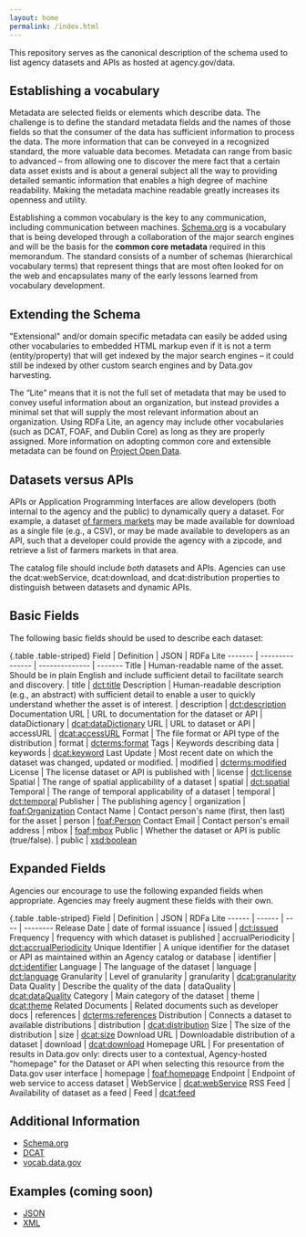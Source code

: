 ```yaml
---
layout: home
permalink: /index.html
---
```


This repository serves as the canonical description of the schema used to list agency datasets and APIs as hosted at agency.gov/data.  

Establishing a vocabulary
-------------------------

Metadata are selected fields or elements which describe data. The challenge is to define the standard metadata fields and the names of those fields so that the consumer of the data has sufficient information to process the data. The more information that can be conveyed in a recognized standard, the more valuable data becomes. Metadata can range from basic to advanced – from allowing one to discover the mere fact that a certain data asset exists and is about a general subject all the way to providing detailed semantic information that enables a high degree of machine readability. Making the metadata machine readable greatly increases its openness and utility.

Establishing a common vocabulary is the key to any communication, including communication between machines.  [Schema.org](http://www.schema.org) is a vocabulary that is being developed through a collaboration of the major search engines and will be the basis for the **common core metadata** required in this memorandum. The standard consists of a number of schemas (hierarchical vocabulary terms) that represent things that are most often looked for on the web and encapsulates many of the early lessons learned from vocabulary development.  

Extending the Schema
--------------------

"Extensional" and/or domain specific metadata can easily be added using other vocabularies to embedded HTML markup even if it is not a term (entity/property) that will get indexed by the major search engines – it could still be indexed by other custom search engines and by Data.gov harvesting. 

The “Lite” means that it is not the full set of metadata that may be used to convey useful information about an organization, but instead provides a minimal set that will supply the most relevant information about an organization.  Using RDFa Lite, an agency may include other vocabularies (such as DCAT, FOAF, and Dublin Core) as long as they are properly assigned.  More information on adopting common core and extensible metadata can be found on [Project Open Data](http://project-open-data.github.com/).

Datasets versus APIs
--------------------

APIs or Application Programming Interfaces are allow developers (both internal to the agency and the public) to dynamically query a dataset. For example, a dataset [of farmers markets](https://explore.data.gov/Agriculture/Farmers-Markets-Geographic-Data/wfna-38ey) may be made available for download as a single file (e.g., a CSV), or may be made available to developers as an API, such that a developer could provide the agency with a zipcode, and retrieve a list of farmers markets in that area.

The catalog file should include *both* datasets and APIs. Agencies can use the dcat:webService, dcat:download, and dcat:distribution properties to distinguish between datasets and dynamic APIs.

Basic Fields
------------

The following basic fields should be used to describe each dataset:

{.table .table-striped}
Field               | Definition                                       | JSON            | RDFa Lite
-------             | ---------------                                  | --------------  | ------- 
Title               | Human-readable name of the asset.  Should be in plain English and include sufficient detail to facilitate search and discovery.                               | title           | [dct:title](http://dublincore.org/documents/2012/06/14/dcmi-terms/?v=terms#terms-title)
Description         | Human-readable description (e.g., an abstract) with sufficient detail to enable a user to quickly understand whether the asset is of interest.                      | description     | [dct:description](http://dublincore.org/documents/2012/06/14/dcmi-terms/?v=terms#terms-description)
Documentation URL   | URL to documentation for the dataset or API                            | dataDictionary  | [dcat:dataDictionary](http://www.w3.org/TR/vocab-dcat/#property--data-dictionary)
URL                 | URL to dataset or API                            | accessURL       | [dcat:accessURL](http://www.w3.org/TR/vocab-dcat/#property--access-download)
Format              | The file format or API type of the distribution                   | format          | [dcterms:format](http://purl.org/dc/terms/format)
Tags                | Keywords describing data                         | keywords        | [dcat:keyword](http://www.w3.org/TR/vocab-dcat/#property--keyword-tag)
Last Update      | Most recent date on which the dataset was changed, updated or modified. | modified 	| [dcterms:modified](http://www.w3.org/TR/vocab-dcat/#property--update-modification-date-1)
License             | The license dataset or API is published with            | license         | [dct:license](http://purl.org/dc/terms/license)
Spatial		    | The range of spatial applicability of a dataset  | spatial 	 | [dct:spatial](http://purl.org/dc/terms/spatial)
Temporal	    | The range of temporal applicability of a dataset | temporal	 | [dct:temporal](http://purl.org/dc/terms/temporal)
Publisher           | The publishing agency                            | organization    | [foaf:Organization](http://xmlns.com/foaf/spec/#term_Organization)
Contact Name	    | Contact person's name (first, then last) for the asset	| person	| [foaf:Person](http://xmlns.com/foaf/spec/#term_Person)
Contact Email	    | Contact person's email address				| mbox		| [foaf:mbox](http://xmlns.com/foaf/spec/#term_mbox)
Public              | Whether the dataset or API is public (true/false).      | public          | [xsd:boolean](http://www.w3.org/TR/xmlschema-2/#boolean)

Expanded Fields
---------------

Agencies our encourage to use the following expanded fields when appropriate. Agencies may freely augment these fields with their own.

{.table .table-striped}
Field               | Definition                                | JSON                  | RDFa Lite
------              | ------                                    | ----                  | --------
Release Date        | date of formal issuance                   | issued                | [dct:issued](http://dublincore.org/documents/2012/06/14/dcmi-terms/?v=terms#issued)
Frequency           | frequency with which dataset is published | accrualPeriodicity    | [dct:accrualPeriodicity](http://purl.org/dc/terms/accrualPeriodicity)
Unique Identifier   | A unique identifier for the dataset or API as maintained within an Agency catalog or database       | identifier            | [dct:identifier](http://purl.org/dc/terms/identifier)
Language            | The language of the dataset               | language              | [dct:language](http://purl.org/dc/terms/language)
Granularity         | Level of granularity                      | granularity           | [dcat:granularity](http://www.w3.org/ns/dcat#)
Data Quality        | Describe the quality of the data          | dataQuality           | [dcat:dataQuality](http://www.w3.org/ns/dcat#dataQuality)
Category            | Main category of the dataset              | theme                 | [dcat:theme](http://www.w3.org/ns/dcat#theme)
Related Documents   | Related documents such as developer docs  | references            | [dcterms:references](http://purl.org/dc/terms/references)
Distribution        | Connects a dataset to available distributions | distribution      | [dcat:distribution](http://www.w3.org/ns/dcat#distribution)
Size                | The size of the distribution              | size                  | [dcat:size](http://www.w3.org/ns/dcat#size)
Download URL        | Downloadable distribution of a dataset    | download              | [dcat:download](http://www.w3.org/ns/dcat#Download)
Homepage URL        | For presentation of results in Data.gov only: directs user to a contextual, Agency-hosted "homepage" for the Dataset or API when selecting this resource from the Data.gov user interface	| homepage	| [foaf:homepage](http://xmlns.com/foaf/spec/#term_homepage)
Endpoint            | Endpoint of web service to access dataset | WebService            | [dcat:webService](http://www.w3.org/ns/dcat#WebService)
RSS Feed            | Availability of dataset as a feed         | Feed                  | [dcat:feed](http://www.w3.org/ns/dcat#Feed)


Additional Information
----------------------

* [Schema.org](http://schema.org)
* [DCAT](http://www.w3.org/TR/vocab-dcat/)
* [vocab.data.gov](http://vocab.data.gov)

Examples (coming soon)
--------

* [JSON](examples/catalog.json)
* [XML](examples/xml/)
